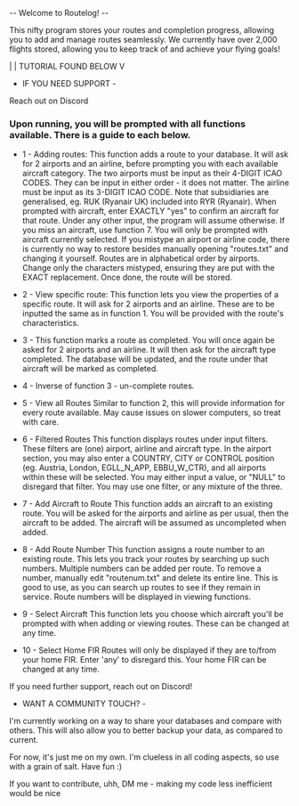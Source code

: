 -- Welcome to Routelog! --

This nifty program stores your routes and completion progress, allowing you to add and manage routes seamlessly.
We currently have over 2,000 flights stored, allowing you to keep track of and achieve your flying goals!





|
|   TUTORIAL FOUND BELOW
V





- IF YOU NEED SUPPORT -

Reach out on Discord






### Upon running, you will be prompted with all functions available. There is a guide to each below.

+ 1 - Adding routes:
This function adds a route to your database. It will ask for 2 airports and an airline, before prompting you with each available aircraft category.
The two airports must be input as their 4-DIGIT ICAO CODES. They can be input in either order - it does not matter.
The airline must be input as its 3-DIGIT ICAO CODE. Note that subsidiaries are generalised, eg. RUK (Ryanair UK) included into RYR (Ryanair).
When prompted with aircraft, enter EXACTLY "yes" to confirm an aircraft for that route. Under any other input, the program will assume otherwise. If you miss an aircraft, use function 7.
You will only be prompted with aircraft currently selected.
If you mistype an airport or airline code, there is currently no way to restore besides manually opening "routes.txt" and changing it yourself. Routes are in alphabetical order by airports.
Change only the characters mistyped, ensuring they are put with the EXACT replacement.
Once done, the route will be stored.

+ 2 - View specific route:
This function lets you view the properties of a specific route. It will ask for 2 airports and an airline. These are to be inputted the same as in function 1.
You will be provided with the route's characteristics.

+ 3 - This function marks a route as completed. You will once again be asked for 2 airports and an airline. It will then ask for the aircraft type completed.
The database will be updated, and the route under that aircraft will be marked as completed.

+ 4 - Inverse of function 3 - un-complete routes.

+ 5 - View all Routes
Similar to function 2, this will provide information for every route available. May cause issues on slower computers, so treat with care.

+ 6 - Filtered Routes
This function displays routes under input filters. These filters are (one) airport, airline and aircraft type.
In the airport section, you may also enter a COUNTRY, CITY or CONTROL position (eg. Austria, London, EGLL\_N\_APP, EBBU\_W\_CTR), and all airports within these will be selected.
You may either input a value, or "NULL" to disregard that filter. You may use one filter, or any mixture of the three.

+ 7 - Add Aircraft to Route
This function adds an aircraft to an existing route.
You will be asked for the airports and airline as per usual, then the aircraft to be added. The aircraft will be assumed as uncompleted when added.

+ 8 - Add Route Number
This function assigns a route number to an existing route. This lets you track your routes by searching up such numbers.
Multiple numbers can be added per route. To remove a number, manually edit "routenum.txt" and delete its entire line.
This is good to use, as you can search up routes to see if they remain in service. Route numbers will be displayed in viewing functions.

+ 9 - Select Aircraft
This function lets you choose which aircraft you'll be prompted with when adding or viewing routes. These can be changed at any time.

+ 10 - Select Home FIR
Routes will only be displayed if they are to/from your home FIR. Enter 'any' to disregard this. Your home FIR can be changed at any time.



If you need further support, reach out on Discord!







* WANT A COMMUNITY TOUCH? -

I'm currently working on a way to share your databases and compare with others. This will also allow you to better backup your data, as compared to current.





For now, it's just me on my own. I'm clueless in all coding aspects, so use with a grain of salt. Have fun :)

If you want to contribute, uhh, DM me - making my code less inefficient would be nice


